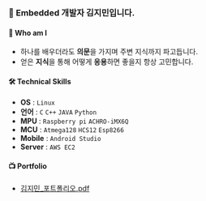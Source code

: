 ### 🌱 Embedded 개발자 김지민입니다. 

#### 👦 Who am I
- 하나를 배우더라도 **의문**을 가지며 주변 지식까지 파고듭니다.
- 얻은 **지식**을 통해 어떻게 **응용**하면 좋을지 항상 고민합니다.

#### 🛠 Technical Skills
- **OS** : `Linux`
- **언어** : `C` `C++` `JAVA` `Python`
- **MPU** : `Raspberry pi` `ACHRO-iMX6Q`
- **MCU** : `Atmega128` `HCS12` `Esp8266`
- **Mobile** : `Android Studio`
- **Server** : `AWS EC2`

#### 📺 Portfolio
- [김지민_포트폴리오.pdf](https://github.com/JiMin4210/JiMin4210/files/10529573/default.pdf)
<!--
**JiMin4210/JiMin4210** is a ✨ _special_ ✨ repository because its `README.md` (this file) appears on your GitHub profile.

Here are some ideas to get you started:

- 🔭 I’m currently working on ...
- 🌱 I’m currently learning ...
- 👯 I’m looking to collaborate on ...
- 🤔 I’m looking for help with ...
- 💬 Ask me about ...
- 📫 How to reach me: ...
- 😄 Pronouns: ...
- ⚡ Fun fact: ...
-->
